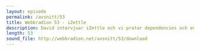 ```yaml
---
layout: episode
permalink: /avsnitt/53
title: Webbradion 53 - iZettle
description: David intervjuar iZettle och vi pratar dependencies och en massa client side-topics!
length: 53
sound_file: http://webbradion.net/avsnitt/53/download
---
```



